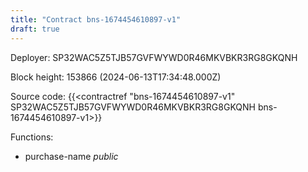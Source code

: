 ```yaml
---
title: "Contract bns-1674454610897-v1"
draft: true
---
```

Deployer: SP32WAC5Z5TJB57GVFWYWD0R46MKVBKR3RG8GKQNH


 



Block height: 153866 (2024-06-13T17:34:48.000Z)

Source code: {{<contractref "bns-1674454610897-v1" SP32WAC5Z5TJB57GVFWYWD0R46MKVBKR3RG8GKQNH bns-1674454610897-v1>}}

Functions:

* purchase-name _public_
